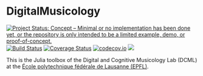 # DigitalMusicology

[![Project Status: Concept – Minimal or no implementation has been done yet, or the repository is only intended to be a limited example, demo, or proof-of-concept.](http://www.repostatus.org/badges/latest/concept.svg)](http://www.repostatus.org/#concept)
[![Build Status](https://travis-ci.org/DCMLab/DigitalMusicology.jl.svg?branch=master)](https://travis-ci.org/DCMLab/DigitalMusicology.jl)
[![Coverage Status](https://coveralls.io/repos/DCMLab/DigitalMusicology.jl/badge.svg?branch=master&service=github)](https://coveralls.io/github/DCMLab/DigitalMusicology.jl?branch=master)
[![codecov.io](http://codecov.io/github/DCMLab/DigitalMusicology.jl/coverage.svg?branch=master)](http://codecov.io/github/DCMLab/DigitalMusicology.jl?branch=master)
[![](https://img.shields.io/badge/docs-latest-blue.svg)](https://dcmlab.github.io/DigitalMusicology.jl/latest)

This is the Julia toolbox of the Digital and Cognitive Musicology Lab (DCML) at the [École polytechnique fédérale de Lausanne (EPFL)](https://www.epfl.ch/index.en.html). 
